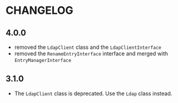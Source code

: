 CHANGELOG
=========

4.0.0
-----

 * removed the `LdapClient` class and the `LdapClientInterface`
 * removed the `RenameEntryInterface` interface and merged with `EntryManagerInterface`

3.1.0
-----

 * The `LdapClient` class is deprecated. Use the `Ldap` class instead.
